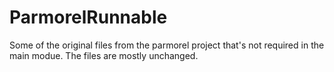 # ParmorelRunnable
Some of the original files from the parmorel project that's not required in the main modue. The files are mostly unchanged.
